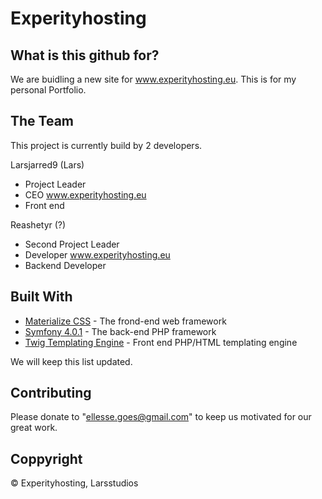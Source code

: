 # Experityhosting

## What is this github for?
We are buidling a new site for www.experityhosting.eu. This is for my personal Portfolio. 

## The Team
This project is currently build by 2 developers.

Larsjarred9 (Lars)
 - Project Leader
 - CEO www.experityhosting.eu
 - Front end
 
 Reashetyr (?)
 - Second Project Leader
 - Developer www.experityhosting.eu
 - Backend Developer

## Built With
* [Materialize CSS](http://www.materialize.com) - The frond-end web framework
* [Symfony 4.0.1](https://symfony.com) - The back-end PHP framework
* [Twig Templating Engine](https://twig.symfony.com) - Front end PHP/HTML templating engine

We will keep this list updated.


## Contributing
Please donate to "ellesse.goes@gmail.com" to keep us motivated for our great work.

## Coppyright
© Experityhosting, Larsstudios
